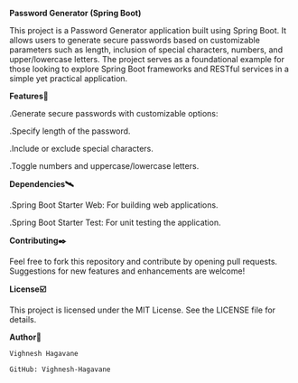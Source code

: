 **Password Generator (Spring Boot)**



This project is a Password Generator application built using Spring Boot. It allows users to generate secure passwords based on customizable parameters such as length, inclusion of special characters, numbers, and upper/lowercase letters. The project serves as a foundational example for those looking to explore Spring Boot frameworks and RESTful services in a simple yet practical application.

**Features📑**

  .Generate secure passwords with customizable options:
  
  .Specify length of the password.
  
  .Include or exclude special characters.
  
  .Toggle numbers and uppercase/lowercase letters.

**Dependencies🛰️**

  .Spring Boot Starter Web: For building web applications.
  
  .Spring Boot Starter Test: For unit testing the application.

  **Contributing✒️**
  
Feel free to fork this repository and contribute by opening pull requests. Suggestions for new features and enhancements are welcome!


**License☑️**

This project is licensed under the MIT License. See the LICENSE file for details.

**Author🧔**

    Vighnesh Hagavane
    
    GitHub: Vighnesh-Hagavane

